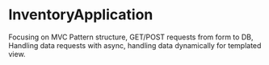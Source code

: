 # InventoryApplication
Focusing on MVC Pattern structure, GET/POST requests from form to DB, Handling data requests with async, handling data dynamically for templated view. 
